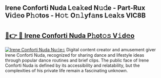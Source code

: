 ## Irene Conforti Nuda L𝚎a𝚔ed N𝚞𝚍e - Part-Rux Vi𝚍𝚎o P𝚑𝚘tos - H𝚘𝚝 O𝚗𝚕yf𝚊ns L𝚎a𝚔s VlC8B

# <h2><a href="http://kf45mj.oniu.top/?m=Irene+Conforti+Nuda">🔗👉 🔴 Irene Conforti Nuda P𝚑ot𝚘𝚜 V𝚒d𝚎o</a></h2>

[![Irene Conforti Nuda Nu𝚍e𝚜](https://i.imgur.com/0qMVB7G.gif)](http://kf45mj.oniu.top/?m=Irene+Conforti+Nuda)
Digital content creator and amusement giver Irene Conforti Nuda, recognized for sharing dance and lifestyle ideas through popular dance routines and brief clips. The public face of Irene Conforti Nuda is defined by its accessibility and relatability, but the complexities of his private life remain a fascinating unknown.  
